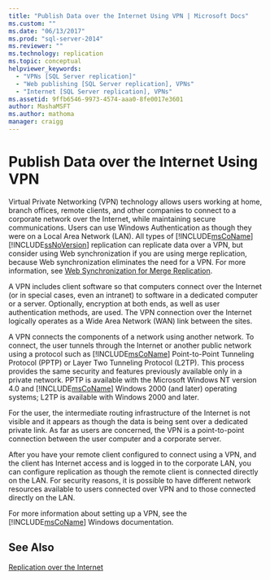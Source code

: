 ```yaml
---
title: "Publish Data over the Internet Using VPN | Microsoft Docs"
ms.custom: ""
ms.date: "06/13/2017"
ms.prod: "sql-server-2014"
ms.reviewer: ""
ms.technology: replication
ms.topic: conceptual
helpviewer_keywords: 
  - "VPNs [SQL Server replication]"
  - "Web publishing [SQL Server replication], VPNs"
  - "Internet [SQL Server replication], VPNs"
ms.assetid: 9ffb6546-9973-4574-aaa0-8fe0017e3601
author: MashaMSFT
ms.author: mathoma
manager: craigg
---
```

# Publish Data over the Internet Using VPN
  Virtual Private Networking (VPN) technology allows users working at home, branch offices, remote clients, and other companies to connect to a corporate network over the Internet, while maintaining secure communications. Users can use Windows Authentication as though they were on a Local Area Network (LAN). All types of [!INCLUDE[msCoName](../../includes/msconame-md.md)] [!INCLUDE[ssNoVersion](../../includes/ssnoversion-md.md)] replication can replicate data over a VPN, but consider using Web synchronization if you are using merge replication, because Web synchronization eliminates the need for a VPN. For more information, see [Web Synchronization for Merge Replication](web-synchronization-for-merge-replication.md).  
  
 A VPN includes client software so that computers connect over the Internet (or in special cases, even an intranet) to software in a dedicated computer or a server. Optionally, encryption at both ends, as well as user authentication methods, are used. The VPN connection over the Internet logically operates as a Wide Area Network (WAN) link between the sites.  
  
 A VPN connects the components of a network using another network. To connect, the user tunnels through the Internet or another public network using a protocol such as [!INCLUDE[msCoName](../../includes/msconame-md.md)] Point-to-Point Tunneling Protocol (PPTP) or Layer Two Tunneling Protocol (L2TP). This process provides the same security and features previously available only in a private network. PPTP is available with the Microsoft Windows NT version 4.0 and [!INCLUDE[msCoName](../../includes/msconame-md.md)] Windows 2000 (and later) operating systems; L2TP is available with Windows 2000 and later.  
  
 For the user, the intermediate routing infrastructure of the Internet is not visible and it appears as though the data is being sent over a dedicated private link. As far as users are concerned, the VPN is a point-to-point connection between the user computer and a corporate server.  
  
 After you have your remote client configured to connect using a VPN, and the client has Internet access and is logged in to the corporate LAN, you can configure replication as though the remote client is connected directly on the LAN. For security reasons, it is possible to have different network resources available to users connected over VPN and to those connected directly on the LAN.  
  
 For more information about setting up a VPN, see the [!INCLUDE[msCoName](../../includes/msconame-md.md)] Windows documentation.  
  
## See Also  
 [Replication over the Internet](replication-over-the-internet.md)  
  
  
